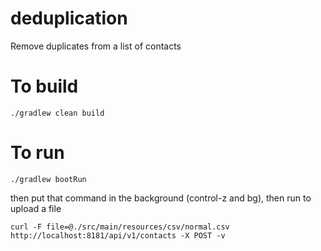 # deduplication
Remove duplicates from a list of contacts

# To build
```
./gradlew clean build
```

# To run
```
./gradlew bootRun
```
then put that command in the background (control-z and bg), then run to upload a file
```
curl -F file=@./src/main/resources/csv/normal.csv  http://localhost:8181/api/v1/contacts -X POST -v
```


